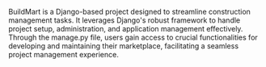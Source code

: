 BuildMart is a Django-based project designed to streamline construction management tasks. It leverages Django's robust framework to handle project setup, administration, and application management effectively. Through the manage.py file, users gain access to crucial functionalities for developing and maintaining their marketplace, facilitating a seamless project management experience.